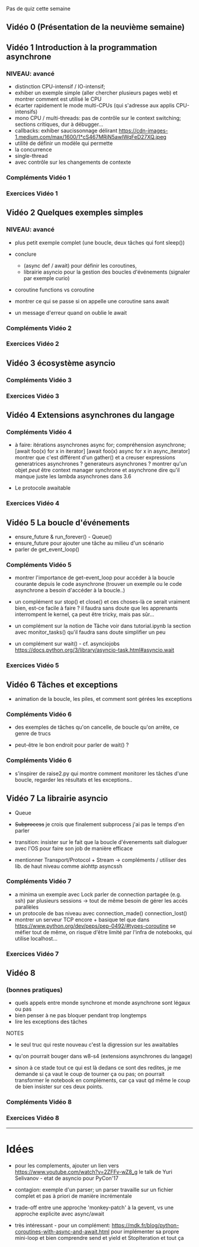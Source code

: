 Pas de quiz cette semaine

## Vidéo 0 (Présentation de la neuvième semaine)


## Vidéo 1 Introduction à la programmation asynchrone
### NIVEAU: avancé

* distinction CPU-intensif / IO-intensif;
* exhiber un exemple simple (aller chercher plusieurs pages web) et montrer comment est utilisé le CPU
* écarter rapidement le mode multi-CPUs (qui s'adresse aux applis CPU-intensifs)
* mono CPU / multi-threads: pas de contrôle sur le context switching; sections critiques, dur à débugger...
* callbacks: exhiber saucissonnage délirant https://cdn-images-1.medium.com/max/1600/1*cS467MRjN5awIWqFeD27XQ.jpeg
* utilité de définir un modèle qui permette
 * la concurrence
 * single-thread
 * avec contrôle sur les changements de contexte

### Compléments Vidéo 1 
### Exercices Vidéo 1 


## Vidéo 2 Quelques exemples simples
### NIVEAU: avancé

* plus petit exemple complet (une boucle, deux tâches qui font sleep())
* conclure
  * (async def / await) pour définir les coroutines,
  * librairie asyncio pour la gestion des boucles d'événements (signaler par exemple curio)

* coroutine functions vs coroutine
* montrer ce qui se passe si on appelle une coroutine sans await
* un message d'erreur quand on oublie le await 

### Compléments Vidéo 2
### Exercices Vidéo 2


## Vidéo 3 écosystème asyncio

### Compléments Vidéo 3
### Exercices Vidéo 3


## Vidéo 4 Extensions asynchrones du langage

### Compléments Vidéo 4

* à faire: itérations asynchrones
  async for; compréhension asynchrone;
  [await foo(x) for x in iterator]
  [await foo(x) async for x in async_iterator]
  montrer que c'est différent d'un gather()
  et a creuser
  expressions generatrices asynchrones ?
  generateurs asynchrones ?
  montrer qu'un objet *peut* être context manager synchrone et asynchrone
  dire qu'il manque juste les lambda asynchrones dans 3.6

* Le protocole awaitable

### Exercices Vidéo 4


## Vidéo 5 La boucle d'événements

* ensure_future & run_forever() - Queue()
* ensure_future pour ajouter une tâche au milieu d'un scénario
* parler de get_event_loop()

### Compléments Vidéo 5

* montrer l'importance de get-event_loop pour accéder à la boucle
  courante depuis le code asynchrone (trouver un exemple ou le code
  asynchrone a besoin d'accéder à la boucle..)

* un complément sur stop() et close() et ces choses-là ce serait
  vraiment bien, est-ce facile à faire ? il faudra sans doute que les
  apprenants interrompent le kernel, ça peut être tricky, mais pas
  sûr...

* un complément sur la notion de Tâche
  voir dans tutorial.ipynb la section avec monitor_tasks()
  qu'il faudra sans doute simplifier un peu

* un complément sur wait() - cf. asynciojobs
  https://docs.python.org/3/library/asyncio-task.html#asyncio.wait

### Exercices Vidéo 5


## Vidéo 6 Tâches et exceptions

* animation de la boucle, les piles, et comment sont gérées les exceptions

### Compléments Vidéo 6

* des exemples de tâches qu'on cancelle, de boucle qu'on arrête, ce
  genre de trucs

* peut-être le bon endroit pour parler de wait() ?

### Compléments Vidéo 6

* s'inspirer de raise2.py qui montre comment monitorer les tâches
  d'une boucle, regarder les résultats et les exceptions..


## Vidéo 7 La librairie asyncio 

* Queue 

* ~~Subprocess~~ je crois que finalement subprocess j'ai pas le temps
  d'en parler

* transition: insister sur le fait que la boucle d'évenements sait dialoguer avec
  l'OS pour faire son job de manière efficace

* mentionner Transport/Protocol + Stream
  -> compléments / utiliser des lib. de haut niveau
     comme aiohttp asyncssh

### Compléments Vidéo 7

* a minima un exemple avec Lock
  parler de connection partagée (e.g. ssh) par plusieurs sessions ->
  tout de même besoin de gérer les accès parallèles
* un protocole de bas niveau avec connection_made() connection_lost() 
* montrer un serveur TCP encore + basique tel que dans 
  https://www.python.org/dev/peps/pep-0492/#types-coroutine
  se méfier tout de même, on risque d'être limité par l'infra de
  notebooks, qui utilise localhost...


### Exercices Vidéo 7


## Vidéo 8
### (bonnes pratiques)

* quels appels entre monde synchrone et monde asynchrone sont légaux ou pas
* bien penser à ne pas bloquer pendant trop longtemps
* lire les exceptions des tâches

NOTES

* le seul truc qui reste nouveau c'est la digression sur les
awaitables
* qu'on pourrait bouger dans w8-s4 (extensions asynchrones du langage)

* sinon à ce stade tout ce qui est là dedans ce sont des redites, je me
demande si ça vaut le coup de tourner ça ou pas; on pourrait
transformer le notebook en compléments, car ça vaut qd même le coup de
bien insister sur ces deux points.

### Compléments Vidéo 8
### Exercices Vidéo 8

*****

# Idées

* pour les complements, ajouter un lien vers
  https://www.youtube.com/watch?v=2ZFFv-wZ8_g
  le talk de Yuri Selivanov - etat de asyncio pour PyCon'17

* contagion: exemple d'un parser; un parser travaille sur un fichier
  complet et pas à priori de manière incrémentale

* trade-off entre une approche 'monkey-patch' à la gevent, vs une
  approche explicite avec async/await

* très intéressant - pour un complément:
  https://mdk.fr/blog/python-coroutines-with-async-and-await.html
  pour implémenter sa propre mini-loop et bien comprendre send et yield et StopIteration et tout ça
